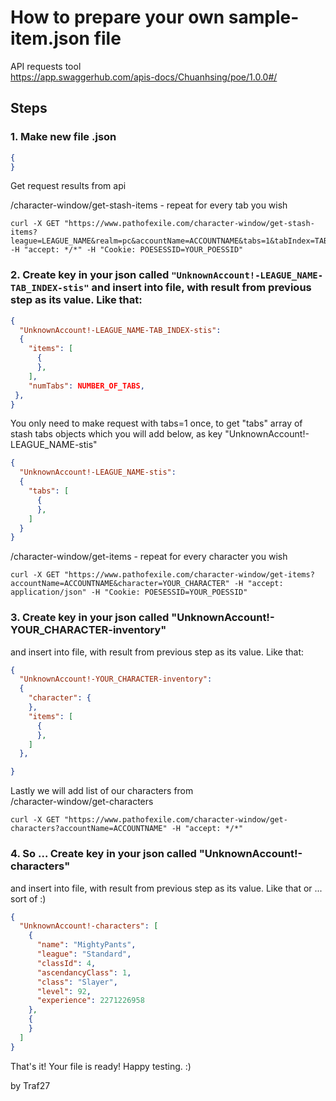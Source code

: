 # How to prepare your own sample-item.json file
API requests tool   
https://app.swaggerhub.com/apis-docs/Chuanhsing/poe/1.0.0#/
## Steps
### 1. Make new file .json  
```json
{
}
```
 Get request results from api

 /character-window/get-stash-items - repeat for every tab you wish
```
curl -X GET "https://www.pathofexile.com/character-window/get-stash-items?league=LEAGUE_NAME&realm=pc&accountName=ACCOUNTNAME&tabs=1&tabIndex=TAB_INDEX" -H "accept: */*" -H "Cookie: POESESSID=YOUR_POESSID"
```

### 2. Create key in your json called `"UnknownAccount!-LEAGUE_NAME-TAB_INDEX-stis"` and insert into file, with result from previous step as its value. Like that:

```json
{
  "UnknownAccount!-LEAGUE_NAME-TAB_INDEX-stis": 
  {
    "items": [
      {
      },
    ],
    "numTabs": NUMBER_OF_TABS,
 },  
}
```
You only need to make request with tabs=1 once, to get "tabs" array of stash tabs objects which you will add below, as key "UnknownAccount!-LEAGUE_NAME-stis"

```json
{
  "UnknownAccount!-LEAGUE_NAME-stis": 
  {
    "tabs": [
      {
      },       
    ]
  }
}
```

 /character-window/get-items - repeat for every character you wish
```  
curl -X GET "https://www.pathofexile.com/character-window/get-items?accountName=ACCOUNTNAME&character=YOUR_CHARACTER" -H "accept: application/json" -H "Cookie: POESESSID=YOUR_POESSID"
```  

### 3. Create key in your json called "UnknownAccount!-YOUR_CHARACTER-inventory"
and insert into file, with result from previous step as its value. Like that:
```json
{
  "UnknownAccount!-YOUR_CHARACTER-inventory": 
  {
    "character": {    
    },
    "items": [
      {
      },
    ]
  },  

}
```

Lastly we will add list of our characters from  
/character-window/get-characters
```
curl -X GET "https://www.pathofexile.com/character-window/get-characters?accountName=ACCOUNTNAME" -H "accept: */*"
```

### 4. So ... Create key in your json called "UnknownAccount!-characters"
and insert into file, with result from previous step as its value. Like that or ... sort of :)
```json
{
  "UnknownAccount!-characters": [
    {
      "name": "MightyPants",
      "league": "Standard",
      "classId": 4,
      "ascendancyClass": 1,
      "class": "Slayer",
      "level": 92,
      "experience": 2271226958
    },
    {
    }
  ]
}
``` 

That's it! Your file is ready!
Happy testing. :)

by Traf27



